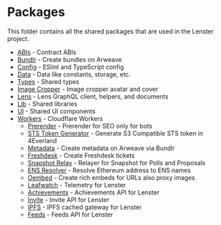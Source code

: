 # Packages

This folder contains all the shared packages that are used in the Lenster project.

- [ABIs](./abis/README.md) - Contract ABIs
- [Bundlr](./bundlr/README.md) - Create bundles on Arweave
- [Config](./config/README.md) - ESlint and TypeScript config
- [Data](./data/README.md) - Data like constants, storage, etc.
- [Types](./types/README.md) - Shared types
- [Image Cropper](./image-cropper/README.md) - Image cropper avatar and cover
- [Lens](./lens/README.md) - Lens GraphQL client, helpers, and documents
- [Lib](./lib/README.md) - Shared libraries
- [UI](./ui/README.md) - Shared UI components
- [Workers](./workers/README.md) - Cloudflare Workers
  - [Prerender](../packages/workers/prerender/README.md) - Prerender for SEO only for bots
  - [STS Token Generator](../packages/workers/sts-generator/README.md) - Generate S3 Compatible STS token in 4Everland
  - [Metadata](../packages/workers/metadata/README.md) - Create metadata on Arweave via Bundlr
  - [Freshdesk](../packages/workers/freshdesk/README.md) - Create Freshdesk tickets
  - [Snapshot Relay](../packages/workers/snapshot-relay/README.md) - Relayer for Snapshot for Polls and Proposals
  - [ENS Resolver](../packages/workers/ens/README.md) - Resolve Ethereum address to ENS names
  - [Oembed](../packages/workers/oembed/README.md) - Create rich embeds for URLs also proxy images
  - [Leafwatch](../packages/workers/leafwatch/README.md) - Telemetry for Lenster
  - [Achievements](../packages/workers/achievements/README.md) - Achievements API for Lenster
  - [Invite](../packages/workers/invite/README.md) - Invite API for Lenster
  - [IPFS](../packages/workers/ipfs/README.md) - IPFS cached gateway for Lenster
  - [Feeds](../packages/workers/feeds/README.md) - Feeds API for Lenster
